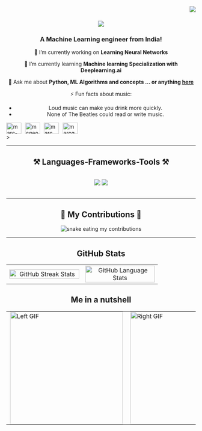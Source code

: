 <img align="right" src="https://visitor-badge.laobi.icu/badge?page_id=Yoyobun1.Yoyobun1" />

<h1 align="center">
    <img src="https://readme-typing-svg.herokuapp.com/?font=Righteous&size=35&center=true&vCenter=true&width=500&height=70&duration=4000&lines=Hi+There!+👋;+I'm+Marc!;" />
</h1>

<h3 align="center">A Machine Learning engineer from India!</h3>


<div align="center">
 
 🔭 I’m currently working on **Learning Neural Networks**
 
 🌱 I’m currently learning **Machine learning Specialization with Deeplearning.ai**

💬 Ask me about **Python, ML Algorithms and concepts ... or anything [here](https://github.com/Yoyobun1/Yoyobun1/issues)**

⚡ Fun facts about music:
- Loud music can make you drink more quickly.
- None of The Beatles could read or write music.

 </div>
 
  <div style="text-align: left;">
   <a href="https://linkedin.com/in/marc-george-a8b1a5263" target="_blank" style="text-decoration: none; border: none; display: flex; align-items: center;">
    <img align="center" src="https://raw.githubusercontent.com/rahuldkjain/github-profile-readme-generator/master/src/images/icons/Social/linked-in-alt.svg" alt="marc-george" height="30" width="40" style="margin-right: 10px;" />
    <img align="center" src="https://raw.githubusercontent.com/rahuldkjain/github-profile-readme-generator/master/src/images/icons/Social/instagram.svg" alt="mcgeorgus" height="30" width="40" style="margin-right: 10px;" />
    <img align="center" src="https://raw.githubusercontent.com/rahuldkjain/github-profile-readme-generator/master/src/images/icons/Social/youtube.svg" alt="marc.mgeorge" height="30" width="40" style="margin-right: 10px;" />
    <img align="center" src="https://upload.wikimedia.org/wikipedia/commons/4/4a/Gmail_Icon.svg" alt="marcgeorgenow" height="30" width="40" />
</a>
>
    </a>
</div>



</div>

 <hr/>
 
<h2 align="center">⚒️ Languages-Frameworks-Tools ⚒️</h2>
<br/>
<div align="center">
    <img src="https://skillicons.dev/icons?i=react,html,css,vscode,github,git,tensorflow,pandas" />
    <img src="https://skillicons.dev/icons?i=nodejs,python,javascript,c,java,mysql" /><br>
</div>

<br/>
<hr/>

<div align="center">
  <h2>🐍 My Contributions 🐍</h2>
  <img alt="snake eating my contributions" src="https://raw.githubusercontent.com/Yoyobun1/Yoyobun1/output/github-contribution-grid-snake.svg" />
</div>

<hr/>

<h2 align="center">GitHub Stats</h2>
<table align="center" style="width: 80%; max-width: 800px;">
  <tr>
    <td align="center" width="50%">
      <a href="https://git.io/streak-stats">
        <img src="https://streak-stats.demolab.com/?user=Yoyobun1&theme=gruvbox" alt="GitHub Streak Stats" style="width: 100%; height: auto;"/>
      </a>
    </td>
    <td align="center" width="50%">
      <a href="https://github.com/Yoyobun1">
        <img src="https://github-readme-stats.vercel.app/api?username=Yoyobun1&hide=contribs,prs&theme=gruvbox" alt="GitHub Language Stats" style="width: 100%; height: auto; border: none;"/>
      </a>
    </td>
  </tr>
</table>

<h2 align="center">Me in a nutshell</h2>
<div align="center">
  <table>
    <tr>
      <td style="border: none; padding: 0 10px;">
        <img src="https://github.com/Yoyobun1/Yoyobun1/blob/main/assets/left_gif.gif" alt="Left GIF" style="width: 300px; height: auto;"/>
      </td>
      <td style="border: none; padding: 0 10px;">
        <img src="https://github.com/Yoyobun1/Yoyobun1/blob/main/assets/right_gif.gif" alt="Right GIF" style="width: 300px; height: auto;"/>
      </td>
    </tr>
  </table>
</div>








